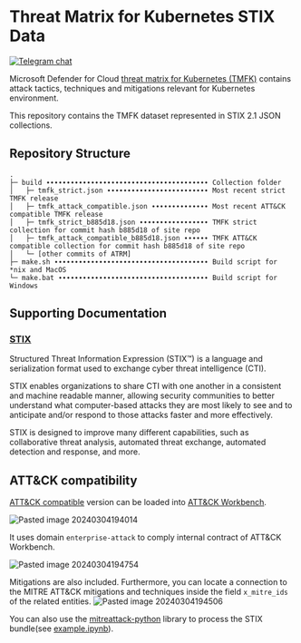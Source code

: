 # Threat Matrix for Kubernetes STIX Data
[![Telegram chat](https://img.shields.io/static/v1?label=chat&message=Telegram&color=blue&logo=telegram)](https://t.me/s3curity_experts_community/3744)

Microsoft Defender for Cloud [threat matrix for Kubernetes (TMFK)](https://github.com/microsoft/Threat-Matrix-for-Kubernetes) contains attack tactics, techniques and mitigations relevant for Kubernetes environment.

This repository contains the TMFK dataset represented in STIX 2.1 JSON collections.

## Repository Structure

```
.
├─ build ∙∙∙∙∙∙∙∙∙∙∙∙∙∙∙∙∙∙∙∙∙∙∙∙∙∙∙∙∙∙∙∙∙∙∙∙∙∙∙∙ Collection folder
│   ├─ tmfk_strict.json ∙∙∙∙∙∙∙∙∙∙∙∙∙∙∙∙∙∙∙∙∙∙∙∙∙ Most recent strict TMFK release
│   ├─ tmfk_attack_compatible.json ∙∙∙∙∙∙∙∙∙∙∙∙∙∙ Most recent ATT&CK compatible TMFK release
│   ├─ tmfk_strict_b885d18.json ∙∙∙∙∙∙∙∙∙∙∙∙∙∙∙∙∙ TMFK strict collection for commit hash b885d18 of site repo
│   ├─ tmfk_attack_compatible_b885d18.json ∙∙∙∙∙∙ TMFK ATT&CK compatible collection for commit hash b885d18 of site repo
│   └─ [other commits of ATRM]
├─ make.sh ∙∙∙∙∙∙∙∙∙∙∙∙∙∙∙∙∙∙∙∙∙∙∙∙∙∙∙∙∙∙∙∙∙∙∙∙∙∙ Build script for *nix and MacOS
└─ make.bat ∙∙∙∙∙∙∙∙∙∙∙∙∙∙∙∙∙∙∙∙∙∙∙∙∙∙∙∙∙∙∙∙∙∙∙∙∙ Build script for Windows
```

## Supporting Documentation

### [STIX](https://oasis-open.github.io/cti-documentation/)

Structured Threat Information Expression (STIX™) is a language and serialization format used to exchange cyber threat intelligence (CTI).

STIX enables organizations to share CTI with one another in a consistent and machine readable manner, allowing security communities to better understand what computer-based attacks they are most likely to see and to anticipate and/or respond to those attacks faster and more effectively.

STIX is designed to improve many different capabilities, such as collaborative threat analysis, automated threat exchange, automated detection and response, and more.

## ATT&CK compatibility

[ATT&CK compatible](https://raw.githubusercontent.com/Security-Experts-Community/tmfk-stix-data/main/build/tmfk_attack_compatible.json) version can be loaded into [ATT&CK Workbench](https://github.com/center-for-threat-informed-defense/attack-workbench-frontend).

![Pasted image 20240304194014](https://github.com/Security-Experts-Community/tmfk-stix-data/assets/61383585/a1734651-2884-40d0-9501-4f18ffdaebbe)

It uses domain `enterprise-attack` to comply internal contract of ATT&CK Workbench.

![Pasted image 20240304194754](https://github.com/Security-Experts-Community/tmfk-stix-data/assets/61383585/3ba79754-9514-4dfb-8f83-a9c5aecfc3d5)

Mitigations are also included. Furthermore, you can locate a connection to the MITRE ATT&CK mitigations and techniques inside the field `x_mitre_ids` of the related entities.
![Pasted image 20240304194506](https://github.com/Security-Experts-Community/tmfk-stix-data/assets/61383585/c53450f7-cccd-4e85-874e-ede8c5dbafb8)

You can also use the [mitreattack-python](https://mitreattack-python.readthedocs.io/en/latest/) library to process the STIX bundle(see [example.ipynb](https://github.com/Security-Experts-Community/tmfk-stix-data/blob/main/src/example.ipynb)).
